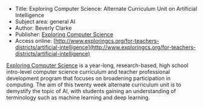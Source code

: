* Title: Exploring Computer Science: Alternate Curriculum Unit on Artificial Intelligence
* Subject area: general AI
* Author: Beverly Clarke
* Publisher: [Exploring Computer Science](http://www.exploringcs.org/)
* Access online: [http://www.exploringcs.org/for-teachers-districts/artificial-intelligence](http://www.exploringcs.org/for-teachers-districts/artificial-intelligence)

[Exploring Computer Science](http://www.exploringcs.org/) is a year-long, research-based, high school intro-level computer science curriculum and teacher professional development program that focuses on broadening participation in computing. The aim of this twenty week alternate curriculum unit is to demystify the topic of AI, with students gaining an understanding of terminology such as machine learning and deep learning.

